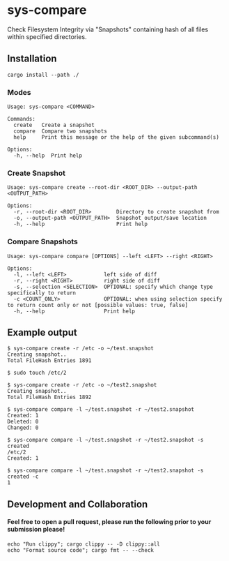 # sys-compare
Check Filesystem Integrity via "Snapshots" containing hash of all files within specified directories.

## Installation
```shell
cargo install --path ./
```

### Modes
```shell
Usage: sys-compare <COMMAND>

Commands:
  create   Create a snapshot
  compare  Compare two snapshots
  help     Print this message or the help of the given subcommand(s)

Options:
  -h, --help  Print help
```

### Create Snapshot
```shell
Usage: sys-compare create --root-dir <ROOT_DIR> --output-path <OUTPUT_PATH>

Options:
  -r, --root-dir <ROOT_DIR>        Directory to create snapshot from
  -o, --output-path <OUTPUT_PATH>  Snapshot output/save location
  -h, --help                       Print help
```

### Compare Snapshots
```shell
Usage: sys-compare compare [OPTIONS] --left <LEFT> --right <RIGHT>

Options:
  -l, --left <LEFT>            left side of diff
  -r, --right <RIGHT>          right side of diff
  -s, --selection <SELECTION>  OPTIONAL: specify which change type specifically to return
  -c <COUNT_ONLY>              OPTIONAL: when using selection specify to return count only or not [possible values: true, false]
  -h, --help                   Print help
```

## Example output
```shell
$ sys-compare create -r /etc -o ~/test.snapshot
Creating snapshot..
Total FileHash Entries 1891

$ sudo touch /etc/2

$ sys-compare create -r /etc -o ~/test2.snapshot
Creating snapshot..
Total FileHash Entries 1892

$ sys-compare compare -l ~/test.snapshot -r ~/test2.snapshot
Created: 1
Deleted: 0
Changed: 0

$ sys-compare compare -l ~/test.snapshot -r ~/test2.snapshot -s created
/etc/2
Created: 1

$ sys-compare compare -l ~/test.snapshot -r ~/test2.snapshot -s created -c
1
```

## Development and Collaboration
#### Feel free to open a pull request, please run the following prior to your submission please!
    echo "Run clippy"; cargo clippy -- -D clippy::all
    echo "Format source code"; cargo fmt -- --check
